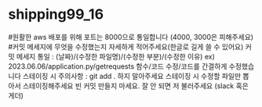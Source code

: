 # shipping99_16


#원활한 aws 배포를 위해 포트는 8000으로 통일합니다 (4000, 3000은 피해주세요)
#커밋 메세지에 무엇을 수정했는지 자세하게 적어주세요(한글로 길게 쓸 수 있어요)
커밋 메세지 통일 : (날짜)/(수정한 파일명)/(수정한 부분)/(수정한 이유)
ex) 2023.06.06/application.py/getrequests 함수/코드 수정/코드를 간결하게 수정했습니다
스테이징 시 주의사항 : git add . 하지 말아주세요
스테이징 시 수정할 파일만 뽑아서 스테이징해주세요
빈 커밋 만들지 마세요.
잘 안 되면 저 불러주세요 (slack 혹은 게더) 
